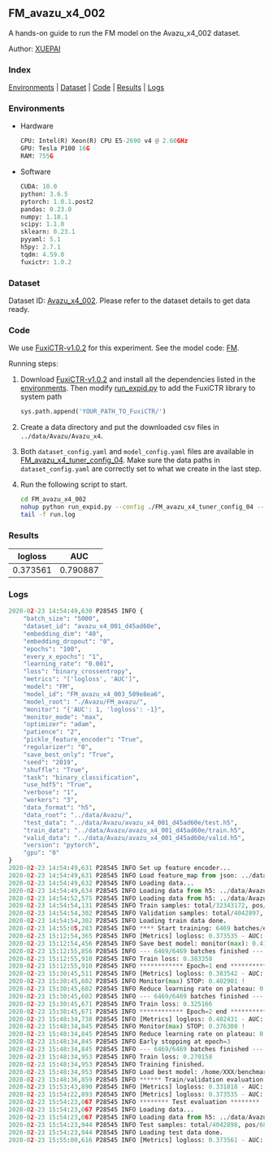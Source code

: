 ## FM_avazu_x4_002

A hands-on guide to run the FM model on the Avazu_x4_002 dataset.

Author: [XUEPAI](https://github.com/xue-pai)

### Index
[Environments](#Environments) | [Dataset](#Dataset) | [Code](#Code) | [Results](#Results) | [Logs](#Logs)

### Environments
+ Hardware

  ```python
  CPU: Intel(R) Xeon(R) CPU E5-2690 v4 @ 2.60GHz
  GPU: Tesla P100 16G
  RAM: 755G

  ```

+ Software

  ```python
  CUDA: 10.0
  python: 3.6.5
  pytorch: 1.0.1.post2
  pandas: 0.23.0
  numpy: 1.18.1
  scipy: 1.1.0
  sklearn: 0.23.1
  pyyaml: 5.1
  h5py: 2.7.1
  tqdm: 4.59.0
  fuxictr: 1.0.2
  ```

### Dataset
Dataset ID: [Avazu_x4_002](https://github.com/openbenchmark/BARS/blob/master/ctr_prediction/datasets/Avazu/README.md#Avazu_x4_002). Please refer to the dataset details to get data ready.

### Code

We use [FuxiCTR-v1.0.2](https://github.com/xue-pai/FuxiCTR/tree/v1.0.2) for this experiment. See the model code: [FM](https://github.com/xue-pai/FuxiCTR/blob/v1.0.2/fuxictr/pytorch/models/FM.py).

Running steps:

1. Download [FuxiCTR-v1.0.2](https://github.com/xue-pai/FuxiCTR/archive/refs/tags/v1.0.2.zip) and install all the dependencies listed in the [environments](#environments). Then modify [run_expid.py](./run_expid.py#L5) to add the FuxiCTR library to system path
    
    ```python
    sys.path.append('YOUR_PATH_TO_FuxiCTR/')
    ```

2. Create a data directory and put the downloaded csv files in `../data/Avazu/Avazu_x4`.

3. Both `dataset_config.yaml` and `model_config.yaml` files are available in [FM_avazu_x4_tuner_config_04](./FM_avazu_x4_tuner_config_04). Make sure the data paths in `dataset_config.yaml` are correctly set to what we create in the last step.

4. Run the following script to start.

    ```bash
    cd FM_avazu_x4_002
    nohup python run_expid.py --config ./FM_avazu_x4_tuner_config_04 --expid FM_avazu_x4_003_6dd622eb --gpu 0 > run.log &
    tail -f run.log
    ```

### Results

| logloss | AUC  |
|:--------------------:|:--------------------:|
| 0.373561 | 0.790887  |


### Logs
```python
2020-02-23 14:54:49,630 P28545 INFO {
    "batch_size": "5000",
    "dataset_id": "avazu_x4_001_d45ad60e",
    "embedding_dim": "40",
    "embedding_dropout": "0",
    "epochs": "100",
    "every_x_epochs": "1",
    "learning_rate": "0.001",
    "loss": "binary_crossentropy",
    "metrics": "['logloss', 'AUC']",
    "model": "FM",
    "model_id": "FM_avazu_x4_003_509e8ea6",
    "model_root": "./Avazu/FM_avazu/",
    "monitor": "{'AUC': 1, 'logloss': -1}",
    "monitor_mode": "max",
    "optimizer": "adam",
    "patience": "2",
    "pickle_feature_encoder": "True",
    "regularizer": "0",
    "save_best_only": "True",
    "seed": "2019",
    "shuffle": "True",
    "task": "binary_classification",
    "use_hdf5": "True",
    "verbose": "1",
    "workers": "3",
    "data_format": "h5",
    "data_root": "../data/Avazu/",
    "test_data": "../data/Avazu/avazu_x4_001_d45ad60e/test.h5",
    "train_data": "../data/Avazu/avazu_x4_001_d45ad60e/train.h5",
    "valid_data": "../data/Avazu/avazu_x4_001_d45ad60e/valid.h5",
    "version": "pytorch",
    "gpu": "0"
}
2020-02-23 14:54:49,631 P28545 INFO Set up feature encoder...
2020-02-23 14:54:49,631 P28545 INFO Load feature_map from json: ../data/Avazu/avazu_x4_001_d45ad60e/feature_map.json
2020-02-23 14:54:49,632 P28545 INFO Loading data...
2020-02-23 14:54:49,634 P28545 INFO Loading data from h5: ../data/Avazu/avazu_x4_001_d45ad60e/train.h5
2020-02-23 14:54:52,575 P28545 INFO Loading data from h5: ../data/Avazu/avazu_x4_001_d45ad60e/valid.h5
2020-02-23 14:54:54,131 P28545 INFO Train samples: total/32343172, pos/5492052, neg/26851120, ratio/16.98%
2020-02-23 14:54:54,302 P28545 INFO Validation samples: total/4042897, pos/686507, neg/3356390, ratio/16.98%
2020-02-23 14:54:54,302 P28545 INFO Loading train data done.
2020-02-23 14:55:05,283 P28545 INFO **** Start training: 6469 batches/epoch ****
2020-02-23 15:12:54,365 P28545 INFO [Metrics] logloss: 0.373535 - AUC: 0.790776
2020-02-23 15:12:54,456 P28545 INFO Save best model: monitor(max): 0.417241
2020-02-23 15:12:55,856 P28545 INFO --- 6469/6469 batches finished ---
2020-02-23 15:12:55,910 P28545 INFO Train loss: 0.383358
2020-02-23 15:12:55,910 P28545 INFO ************ Epoch=1 end ************
2020-02-23 15:30:45,511 P28545 INFO [Metrics] logloss: 0.383542 - AUC: 0.786443
2020-02-23 15:30:45,602 P28545 INFO Monitor(max) STOP: 0.402901 !
2020-02-23 15:30:45,602 P28545 INFO Reduce learning rate on plateau: 0.000100
2020-02-23 15:30:45,602 P28545 INFO --- 6469/6469 batches finished ---
2020-02-23 15:30:45,671 P28545 INFO Train loss: 0.325166
2020-02-23 15:30:45,671 P28545 INFO ************ Epoch=2 end ************
2020-02-23 15:48:34,738 P28545 INFO [Metrics] logloss: 0.402431 - AUC: 0.778739
2020-02-23 15:48:34,845 P28545 INFO Monitor(max) STOP: 0.376308 !
2020-02-23 15:48:34,845 P28545 INFO Reduce learning rate on plateau: 0.000010
2020-02-23 15:48:34,845 P28545 INFO Early stopping at epoch=3
2020-02-23 15:48:34,845 P28545 INFO --- 6469/6469 batches finished ---
2020-02-23 15:48:34,953 P28545 INFO Train loss: 0.270158
2020-02-23 15:48:34,953 P28545 INFO Training finished.
2020-02-23 15:48:34,953 P28545 INFO Load best model: /home/XXX/benchmarks/Avazu/FM_avazu/avazu_x4_001_d45ad60e/FM_avazu_x4_003_509e8ea6_avazu_x4_001_d45ad60e_model.ckpt
2020-02-23 15:48:36,859 P28545 INFO ****** Train/validation evaluation ******
2020-02-23 15:53:43,890 P28545 INFO [Metrics] logloss: 0.331818 - AUC: 0.853327
2020-02-23 15:54:22,893 P28545 INFO [Metrics] logloss: 0.373535 - AUC: 0.790776
2020-02-23 15:54:23,067 P28545 INFO ******** Test evaluation ********
2020-02-23 15:54:23,067 P28545 INFO Loading data...
2020-02-23 15:54:23,067 P28545 INFO Loading data from h5: ../data/Avazu/avazu_x4_001_d45ad60e/test.h5
2020-02-23 15:54:23,944 P28545 INFO Test samples: total/4042898, pos/686507, neg/3356391, ratio/16.98%
2020-02-23 15:54:23,944 P28545 INFO Loading test data done.
2020-02-23 15:55:00,616 P28545 INFO [Metrics] logloss: 0.373561 - AUC: 0.790887

```
